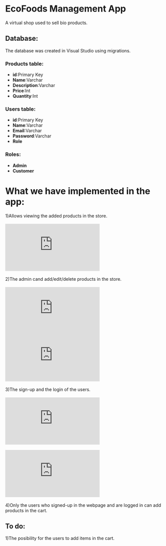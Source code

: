 # EcoFoods Management App<br>
A virtual shop used to sell bio products.


## Database:<br>
The database was created in Visual Studio using migrations.

### Products table:<br>	
- **id**:Primary Key<br>
- **Name**:Varchar<br> 	
- **Description**:Varchar<br>
- **Price**:Int<br> 
- **Quantity**:Int

### Users table:<br>
- **id**:Primary Key<br>
- **Name**:Varchar<br>	
- **Email**:Varchar<br>	
- **Password**:Varchar<br>	
- **Role**

### Roles:<br>
- **Admin**<br>
- **Customer**

# What we have implemented in the app:<br>
1)Allows viewing the added products in the store.<br><br>
![](https://files.fm/thumb_show.php?i=bp7ac5s3h)<br><br>
2)The admin cand add/edit/delete products in the store.<br><br>
![](https://files.fm/thumb_show.php?i=dn8mbvzju)<br>
![](https://files.fm/thumb_show.php?i=etzefwreu)<br><br>
3)The sign-up and the login of the users.<br><br>
![](https://files.fm/thumb_show.php?i=jfasre3sa)<br><br>
![](https://files.fm/thumb_show.php?i=hkay5umkr)<br><br>
4)Only the users who signed-up in the webpage and are logged in can add products in the cart.

## To do:<br>
1)The posibility for the users to add items in the cart.
